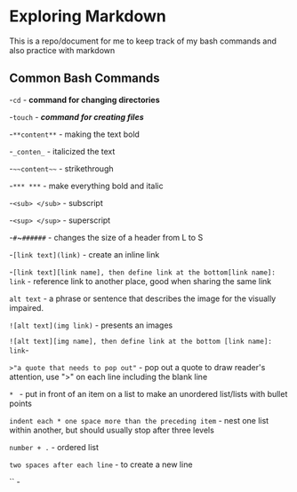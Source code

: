 # Exploring Markdown

This is a repo/document for me to keep track of my bash commands and also practice with markdown 

## Common Bash Commands
-`cd` - **command for changing directories**

-`touch` - **_command for creating files_**

-`**content**` - making the text bold

-`_conten_` - italicized the text

-`~~content~~` - strikethrough

-`*** ***` - make everything bold and italic

-`<sub> </sub>` - subscript

-`<sup> </sup>` - superscript

-`#`~`######` - changes the size of a header from L to S 

-`[link text](link)` - create an inline link

-`[link text][link name], then define link at the bottom[link name]: link` - reference link to another place, good when sharing the same link   

`alt text` -  a phrase or sentence that describes the image for the visually impaired.

`![alt text](img link)` - presents an images

`![alt text][img name], then define link at the bottom [link name]: link`- 

`>"a quote that needs to pop out"` - pop out a quote to draw reader's attention, use ">" on each line including the blank line

`* ` - put in front of an item on a list to make an unordered list/lists with bullet points

`indent each * one space more than the preceding item` - nest one list within another, but should usually stop after three levels

`number + .` - ordered list

`two spaces after each line` - to create a new line

`` - 